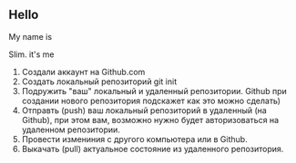 ## Hello

My name is

Slim. it's me

1. Создали аккаунт на Github.com
2. Создать локальный репозиторий git init
3. Подружить "ваш" локальный и удаленный репозитории. Github при создании нового
 репозитория подскажет как это можно сделать)
4. Отправть (push) ваш локальный репозиторий в удаленный (на Github), при этом вам, 
возможно нужно будет авторизоваться на удаленном репозитории.
5. Провести измениния с другого компьютера или в Github.
6. Выкачать (pull) актуальное состояние из удаленного репозитория. 

